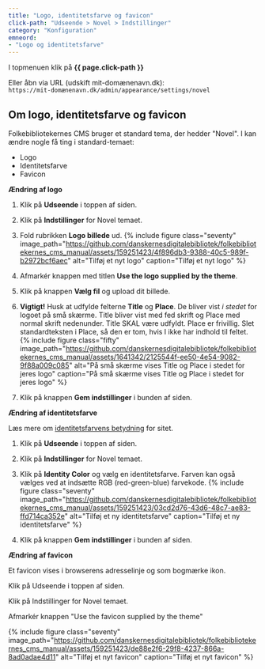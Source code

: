 ```yaml
---
title: "Logo, identitetsfarve og favicon"
click-path: "Udseende > Novel > Indstillinger"
category: "Konfiguration"
emneord: 
- "Logo og identitetsfarve"
---
```

I topmenuen klik på **{{ page.click-path }}**

Eller åbn via URL (udskift mit-domænenavn.dk):\
`https://mit-domænenavn.dk/admin/appearance/settings/novel`

## Om logo, identitetsfarve og favicon
Folkebibliotekernes CMS bruger et standard tema, der hedder "Novel". 
I kan ændre nogle få ting i standard-temaet:
- Logo
- Identitetsfarve
- Favicon

**Ændring af logo**

1. Klik på **Udseende** i toppen af siden.

2. Klik på **Indstillinger** for Novel temaet.

3. Fold rubrikken **Logo billede** ud.
   {% include figure class="seventy" image_path="https://github.com/danskernesdigitalebibliotek/folkebibliotekernes_cms_manual/assets/159251423/4f896db3-9388-40c5-989f-b2972bcf6aec" alt="Tilføj et nyt logo" caption="Tilføj et nyt logo" %}

5. Afmarkér knappen med titlen **Use the logo supplied by the theme**.

6. Klik på knappen **Vælg fil** og upload dit billede.

7. **Vigtigt!** Husk at udfylde felterne **Title** og **Place**. De bliver vist *i stedet* for logoet på små skærme. Title bliver vist med fed skrift og Place med normal skrift nedenunder. Title SKAL være udfyldt. Place er frivillig. Slet standardteksten i Place, så den er tom, hvis I ikke har indhold til feltet.
   {% include figure class="fifty" image_path="https://github.com/danskernesdigitalebibliotek/folkebibliotekernes_cms_manual/assets/1641342/2125544f-ee50-4e54-9082-9f88a009c085" alt="På små skærme vises Title og Place i stedet for jeres logo" caption="På små skærme vises Title og Place i stedet for jeres logo" %}

8. Klik på knappen **Gem indstillinger** i bunden af siden.

**Ændring af identitetsfarve**

Læs mere om [identitetsfarvens betydning](https://danskernesdigitalebibliotek.github.io/folkebibliotekernes_cms_manual/main/integrationer/3identitetsfarve/) for sitet.

1. Klik på **Udseende** i toppen af siden.

2. Klik på **Indstillinger** for Novel temaet.

3. Klik på **Identity Color** og vælg en identitetsfarve. Farven kan også vælges ved at indsætte RGB (red-green-blue) farvekode. {% include figure class="seventy" image_path="https://github.com/danskernesdigitalebibliotek/folkebibliotekernes_cms_manual/assets/159251423/03cd2d76-43d6-48c7-ae83-ffd714ca352e" alt="Tilføj et ny identitetsfarve" caption="Tilføj et ny identitetsfarve" %}

4. Klik på knappen **Gem indstillinger** i bunden af siden.

**Ændring af favicon**

Et favicon vises i browserens adresselinje og som bogmærke ikon. 

Klik på Udseende i toppen af siden.

Klik på Indstillinger for Novel temaet.

Afmarkér knappen "Use the favicon supplied by the theme"

{% include figure class="seventy" image_path="https://github.com/danskernesdigitalebibliotek/folkebibliotekernes_cms_manual/assets/159251423/de88e2f6-29f8-4237-866a-8ad0adae4d11" alt="Tilføj et nyt favicon" caption="Tilføj et nyt favicon" %}
